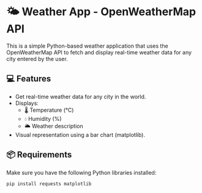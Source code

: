 # 🌤️ Weather App - OpenWeatherMap API

This is a simple Python-based weather application that uses the OpenWeatherMap API to fetch and display real-time weather data for any city entered by the user.

## 💻 Features

- Get real-time weather data for any city in the world.
- Displays:
  - 🌡️ Temperature (°C)
  - 💧 Humidity (%)
  - 🌥️ Weather description
- Visual representation using a bar chart (matplotlib).

## 📦 Requirements

Make sure you have the following Python libraries installed:

```bash
pip install requests matplotlib
